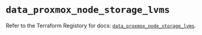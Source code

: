 # `data_proxmox_node_storage_lvms`

Refer to the Terraform Registory for docs: [`data_proxmox_node_storage_lvms`](https://www.terraform.io/docs/providers/proxmox/d/node_storage_lvms).
